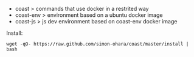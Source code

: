 * coast > commands that use docker in a restrited way
* coast-env > environment based on a ubuntu docker image
* coast-js > js dev environment based on coast-env docker image

Install:

```
wget -qO- https://raw.github.com/simon-ohara/coast/master/install | bash
```
